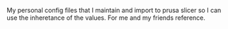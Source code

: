 My personal config files that I maintain and import to prusa slicer so I can use the inheretance of the values. For me and my friends reference.
